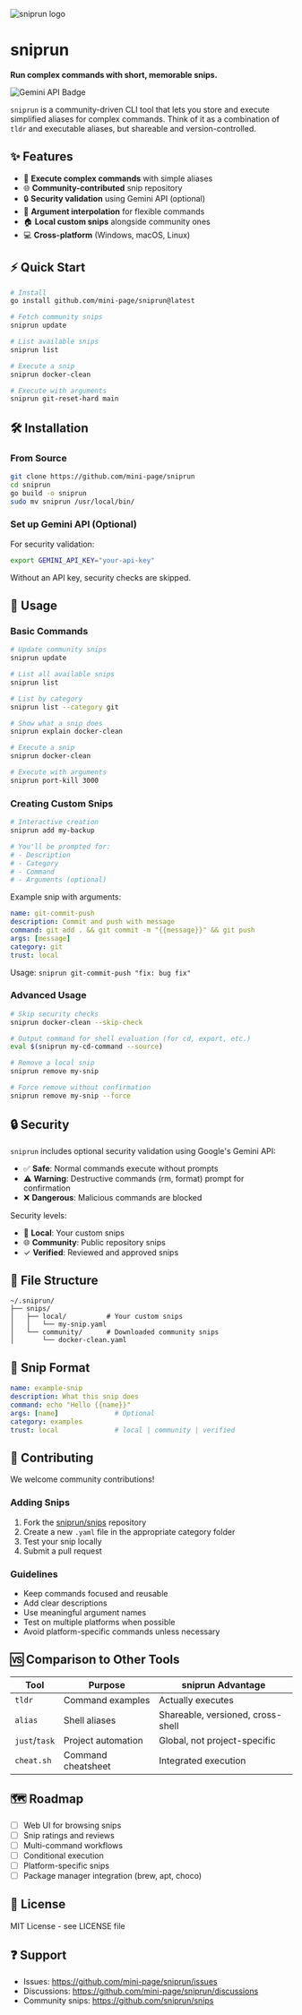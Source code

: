 ![sniprun logo](./assets/logo.png)

# sniprun

**Run complex commands with short, memorable snips.**

![Gemini API Badge](https://img.shields.io/badge/Powered%20by-Gemini%20API-blue?style=flat-square)

`sniprun` is a community-driven CLI tool that lets you store and execute simplified aliases for complex commands. Think of it as a combination of `tldr` and executable aliases, but shareable and version-controlled.

## ✨ Features

- 🚀 **Execute complex commands** with simple aliases
- 🌐 **Community-contributed** snip repository
- 🔒 **Security validation** using Gemini API (optional)
- 📝 **Argument interpolation** for flexible commands
- 🏠 **Local custom snips** alongside community ones
- 💻 **Cross-platform** (Windows, macOS, Linux)

## ⚡ Quick Start

```bash
# Install
go install github.com/mini-page/sniprun@latest

# Fetch community snips
sniprun update

# List available snips
sniprun list

# Execute a snip
sniprun docker-clean

# Execute with arguments
sniprun git-reset-hard main
```

## 🛠️ Installation

### From Source

```bash
git clone https://github.com/mini-page/sniprun
cd sniprun
go build -o sniprun
sudo mv sniprun /usr/local/bin/
```

### Set up Gemini API (Optional)

For security validation:

```bash
export GEMINI_API_KEY="your-api-key"
```

Without an API key, security checks are skipped.

## 🚀 Usage

### Basic Commands

```bash
# Update community snips
sniprun update

# List all available snips
sniprun list

# List by category
sniprun list --category git

# Show what a snip does
sniprun explain docker-clean

# Execute a snip
sniprun docker-clean

# Execute with arguments
sniprun port-kill 3000
```

### Creating Custom Snips

```bash
# Interactive creation
sniprun add my-backup

# You'll be prompted for:
# - Description
# - Category
# - Command
# - Arguments (optional)
```

Example snip with arguments:

```yaml
name: git-commit-push
description: Commit and push with message
command: git add . && git commit -m "{{message}}" && git push
args: [message]
category: git
trust: local
```

Usage: `sniprun git-commit-push "fix: bug fix"`

### Advanced Usage

```bash
# Skip security checks
sniprun docker-clean --skip-check

# Output command for shell evaluation (for cd, export, etc.)
eval $(sniprun my-cd-command --source)

# Remove a local snip
sniprun remove my-snip

# Force remove without confirmation
sniprun remove my-snip --force
```

## 🔒 Security

`sniprun` includes optional security validation using Google's Gemini API:

- ✅ **Safe**: Normal commands execute without prompts
- ⚠️ **Warning**: Destructive commands (rm, format) prompt for confirmation
- ❌ **Dangerous**: Malicious commands are blocked

Security levels:
- 🔧 **Local**: Your custom snips
- 🌐 **Community**: Public repository snips
- ✓ **Verified**: Reviewed and approved snips

## 📂 File Structure

```
~/.sniprun/
├── snips/
│   ├── local/          # Your custom snips
│   │   └── my-snip.yaml
│   └── community/      # Downloaded community snips
│       └── docker-clean.yaml
```

## 📝 Snip Format

```yaml
name: example-snip
description: What this snip does
command: echo "Hello {{name}}"
args: [name]              # Optional
category: examples
trust: local              # local | community | verified
```

## 🤝 Contributing

We welcome community contributions!

### Adding Snips

1. Fork the [sniprun/snips](https://github.com/sniprun/snips) repository
2. Create a new `.yaml` file in the appropriate category folder
3. Test your snip locally
4. Submit a pull request

### Guidelines

- Keep commands focused and reusable
- Add clear descriptions
- Use meaningful argument names
- Test on multiple platforms when possible
- Avoid platform-specific commands unless necessary

## 🆚 Comparison to Other Tools

| Tool | Purpose | sniprun Advantage |
|------|---------|-------------------|
| `tldr` | Command examples | Actually executes |
| `alias` | Shell aliases | Shareable, versioned, cross-shell |
| `just`/`task` | Project automation | Global, not project-specific |
| `cheat.sh` | Command cheatsheet | Integrated execution |

## 🗺️ Roadmap

- [ ] Web UI for browsing snips
- [ ] Snip ratings and reviews
- [ ] Multi-command workflows
- [ ] Conditional execution
- [ ] Platform-specific snips
- [ ] Package manager integration (brew, apt, choco)

## 📄 License

MIT License - see LICENSE file

## ❓ Support

- Issues: https://github.com/mini-page/sniprun/issues
- Discussions: https://github.com/mini-page/sniprun/discussions
- Community snips: https://github.com/sniprun/snips
